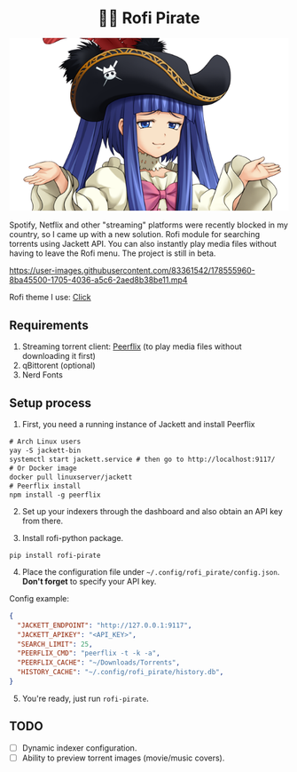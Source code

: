 <div align="center">

# 🏴‍☠ Rofi Pirate
  
![](assets/logo.png)

  
</div>  

Spotify, Netflix and other "streaming" platforms were recently blocked in my country, so I came up with a new solution. Rofi module for searching torrents using Jackett API. You can also instantly play media files without having to leave the Rofi menu. The project is still in beta.



https://user-images.githubusercontent.com/83361542/178555960-8ba45500-1705-4036-a5c6-2aed8b38be11.mp4

Rofi theme I use: [Click](https://github.com/haarnel/dotfiles/blob/bspwm-daily/.config/rofi/themes/main.rasi)

## Requirements

1. Streaming torrent client: [Peerflix](https://github.com/mafintosh/peerflix) (to play media files without downloading it first)
2. qBittorent (optional)
3. Nerd Fonts

## Setup process

1. First, you need a running instance of Jackett and install Peerflix

```shell
# Arch Linux users
yay -S jackett-bin
systemctl start jackett.service # then go to http://localhost:9117/
# Or Docker image
docker pull linuxserver/jackett
# Peerflix install
npm install -g peerflix
```

2. Set up your indexers through the dashboard and also obtain an API key from there.

3. Install rofi-python package.

```shell
pip install rofi-pirate
```

4. Place the configuration file under ```~/.config/rofi_pirate/config.json```. **Don't forget** to specify your API key.

Config example:

```json
{
  "JACKETT_ENDPOINT": "http://127.0.0.1:9117",
  "JACKETT_APIKEY": "<API_KEY>", 
  "SEARCH_LIMIT": 25,
  "PEERFLIX_CMD": "peerflix -t -k -a",
  "PEERFLIX_CACHE": "~/Downloads/Torrents",
  "HISTORY_CACHE": "~/.config/rofi_pirate/history.db",
}
```

5. You're ready, just run ```rofi-pirate```.

## TODO

- [ ] Dynamic indexer configuration.
- [ ] Ability to preview torrent images (movie/music covers).
